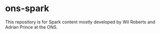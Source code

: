 # ons-spark

This repository is for Spark content mostly developed by Wil Roberts and Adrian Prince at the ONS.
